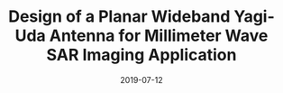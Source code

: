 ---
draft: false
doi: 10.1109/APUSNCURSINRSM.2019.8888588
title: Design of a Planar Wideband Yagi-Uda Antenna for Millimeter Wave SAR Imaging Application

publication_types:
  - "Conference paper"
authors:
  - Yuan Gao
  - Mohammad Tayeb Ghasr
  - Reza Zoughi
publication: In *IEEE International Symposium on Antennas and Propagation and USNC-URSI Radio Science Meeting*
publication_short: In *IEEE International Symposium on Antennas and Propagation and USNC-URSI Radio Science Meeting*
featured: false
image:
  filename: featured
  focal_point: Smart
  preview_only: false
date: 2019-07-12
---